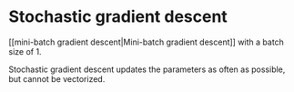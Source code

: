 # Stochastic gradient descent

[[mini-batch gradient descent|Mini-batch gradient descent]] with a batch size of 1.

Stochastic gradient descent updates the parameters as often as possible, but cannot be vectorized.